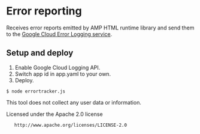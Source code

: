 # Error reporting

Receives error reports emitted by AMP HTML runtime library and send them to the
[Google Cloud Error Logging service](https://cloud.google.com/error-reporting/).

## Setup and deploy

1. Enable Google Cloud Logging API.
2. Switch app id in app.yaml to your own.
3. Deploy.

```
$ node errortracker.js
```


This tool does not collect any user data or information. 

 Licensed under the Apache 2.0 license
 
       http://www.apache.org/licenses/LICENSE-2.0
 